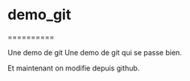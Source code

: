 # demo_git
==========

Une demo de git
Une demo de git qui se passe bien.

Et maintenant on modifie depuis github.
